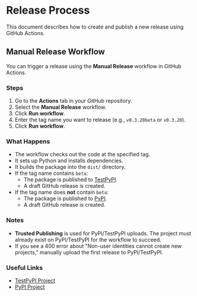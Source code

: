 # Release Process

This document describes how to create and publish a new release using GitHub Actions.

## Manual Release Workflow

You can trigger a release using the **Manual Release** workflow in GitHub Actions.

### Steps

1. Go to the **Actions** tab in your GitHub repository.
2. Select the **Manual Release** workflow.
3. Click **Run workflow**.
4. Enter the tag name you want to release (e.g., `v0.3.20beta` or `v0.3.20`).
5. Click **Run workflow**.

### What Happens

- The workflow checks out the code at the specified tag.
- It sets up Python and installs dependencies.
- It builds the package into the `dist/` directory.
- If the tag name contains `beta`:
  - The package is published to [TestPyPI](https://test.pypi.org/project/bjones-testing-actions).
  - A draft GitHub release is created.
- If the tag name does **not** contain `beta`:
  - The package is published to [PyPI](https://pypi.org/project/bjones-testing-actions).
  - A draft GitHub release is created.

### Notes

- **Trusted Publishing** is used for PyPI/TestPyPI uploads. The project must already exist on PyPI/TestPyPI for the workflow to succeed.
- If you see a 400 error about "Non-user identities cannot create new projects," manually upload the first release to PyPI/TestPyPI.

### Useful Links

- [TestPyPI Project](https://test.pypi.org/project/bjones-testing-actions)
- [PyPI Project](https://pypi.org/project/bjones-testing-actions)
